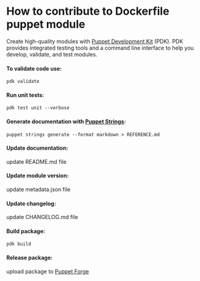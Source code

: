 # How to contribute to Dockerfile puppet module

Create high-quality modules with [Puppet Development Kit](https://puppet.com/docs/pdk/1.x/pdk.html) (PDK). PDK provides integrated testing tools and a command line interface to help you develop, validate, and test modules.

#### To validate code use:

```
pdk validate
```

#### Run unit tests:

```
pdk test unit --verbose
```

#### Generate documentation with [Puppet Strings](https://puppet.com/docs/puppet/latest/puppet_strings.html):

```
puppet strings generate --format markdown > REFERENCE.md
```

#### Update documentation:

update README.md file

#### Update module version:

update metadata.json file

#### Update changelog:

update CHANGELOG.md file

#### Build package:

```
pdk build
```

#### Release package:

upload package to [Puppet Forge](https://forge.puppet.com/upload)
